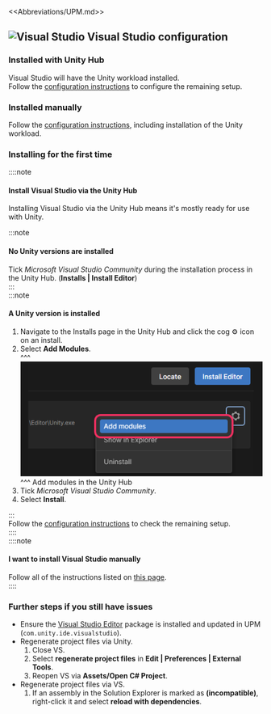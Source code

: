 <<Abbreviations/UPM.md>>
## ![Visual Studio](/Images/visualstudio.svg) Visual Studio configuration
### Installed with Unity Hub
Visual Studio will have the Unity workload installed.  
Follow the [configuration instructions](https://docs.microsoft.com/en-us/visualstudio/gamedev/unity/get-started/getting-started-with-visual-studio-tools-for-unity#configure-unity-to-use-visual-studio) to configure the remaining setup.  

### Installed manually
Follow the [configuration instructions](https://docs.microsoft.com/en-us/visualstudio/gamedev/unity/get-started/getting-started-with-visual-studio-tools-for-unity#install-unity-support-for-visual-studio), including installation of the Unity workload.

### Installing for the first time
::::note  
#### Install Visual Studio via the Unity Hub
Installing Visual Studio via the Unity Hub means it's mostly ready for use with Unity.

:::note
#### No Unity versions are installed
Tick _Microsoft Visual Studio Community_ during the installation process in the Unity Hub. (**Installs | Install Editor**)  
:::  
:::note  
#### A Unity version is installed
1. Navigate to the Installs page in the Unity Hub and click the cog ⚙️ icon on an install.
1. Select **Add Modules**.  
   ^^^
   ![Add Modules](../../Unity%20Hub/add-modules.png)
   ^^^ Add modules in the Unity Hub
1. Tick _Microsoft Visual Studio Community_.
1. Select **Install**.

:::  
Follow the [configuration instructions](https://docs.microsoft.com/en-us/visualstudio/gamedev/unity/get-started/getting-started-with-visual-studio-tools-for-unity#configure-unity-to-use-visual-studio) to check the remaining setup.  
::::  
::::note  
#### I want to install Visual Studio manually
Follow all of the instructions listed on [this page](https://docs.microsoft.com/en-us/visualstudio/gamedev/unity/get-started/getting-started-with-visual-studio-tools-for-unity).  
::::

### Further steps if you still have issues

- Ensure the [Visual Studio Editor](https://docs.unity3d.com/Manual/com.unity.ide.visualstudio.html) package is installed and updated in UPM (`com.unity.ide.visualstudio`).
- Regenerate project files via Unity.
  1. Close VS.
  1. Select **regenerate project files** in **Edit | Preferences | External Tools**.
  1. Reopen VS via **Assets/Open C# Project**.
- Regenerate project files via VS.
  1. If an assembly in the Solution Explorer is marked as **(incompatible)**, right-click it and select **reload with dependencies**.